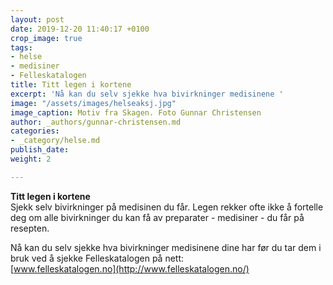 ```yaml
---
layout: post
date: 2019-12-20 11:40:17 +0100
crop_image: true
tags:
- helse
- medisiner
- Felleskatalogen
title: Titt legen i kortene
excerpt: 'Nå kan du selv sjekke hva bivirkninger medisinene '
image: "/assets/images/helseaksj.jpg"
image_caption: Motiv fra Skagen. Foto Gunnar Christensen
author: _authors/gunnar-christensen.md
categories:
- _category/helse.md
publish_date: 
weight: 2

---
```

**Titt legen i kortene**  
Sjekk selv bivirkninger på medisinen du får. Legen rekker ofte ikke å fortelle deg om alle bivirkninger du kan få av preparater - medisiner - du får på resepten.

Nå kan du selv sjekke hva bivirkninger medisinene dine har før du tar dem i bruk ved å sjekke Felleskatalogen på nett:  
[www.felleskatalogen.no](http://www.felleskatalogen.no/)